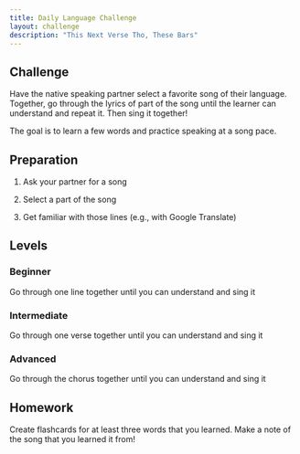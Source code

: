 ```yaml
---
title: Daily Language Challenge
layout: challenge
description: "This Next Verse Tho, These Bars"
---
```


<h2>
  <i class="fal fa-trophy"></i>
  Challenge
</h2>

Have the native speaking partner select a favorite song of their language.
Together, go through the lyrics of part of the song until the learner can
understand and repeat it. Then sing it together!

The goal is to learn a few words and practice speaking at a song pace.

<h2>
  <i class="fal fa-pencil-alt"></i>
  Preparation
</h2>

1. Ask your partner for a song

2. Select a part of the song

3. Get familiar with those lines (e.g., with Google Translate)

<h2>
  <i class="fal fa-layer-group"></i>
  Levels
</h2>

### Beginner

Go through one line together until you can understand and sing it

### Intermediate

Go through one verse together until you can understand and sing it

### Advanced

Go through the chorus together until you can understand and sing it

<h2>
  <i class="fal fa-book"></i>
  Homework
</h2>

Create flashcards for at least three words that you learned. Make a note of
the song that you learned it from!
